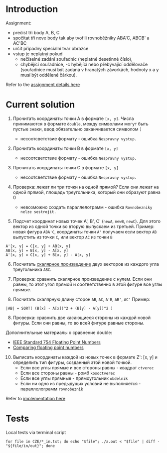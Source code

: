 # Introduction

Assignment:
- prečist tři body A, B, C
- spočitat tři nove body tak aby tvořili rovnoběžniky ABA'C, ABCB' a AC'BC
- určit připadny specialní tvar obrazce
- vstup je neplatný pokud
    - nečíselné zadání souřadnic (neplatné desetinné číslo),
    - chybějící souřadnice,
    -c hybějící nebo přebývající oddělovače (souřadnice musí být zadaná v hranatých závorkách, hodnoty x a y musí být oddělené čárkou).

Refer to the [assignment details here](Assignment.txt)

# Current solution

1. Прочитать координаты точки А в формате `[x, y]`. Числа принимаются в формате `double`, между символами могут быть пустые знаки, ввод обязательно заканчивается символом `]`
    - несоотсветствие формату - ошибка `Nespravny vystup.`

2. Прочитать координаты точки B в формате `[x, y]`
    - несоотсветствие формату - ошибка `Nespravny vystup.`

3. Прочитать координаты точки C в формате `[x, y]`
    - несоотсветствие формату - ошибка `Nespravny vystup.`

4. Проверка: лежат ли три точки на одной прямой? Если они лежат на одной прямой, площадь треугольника, который они образуют равна 0
    - невозможно создать параллелограмм - ошибка `Rovnobezniky nelze sestrojit.`

5. Подсчет координат новых точек A', B', C' (`newA`, `newB`, `newC`). Для этого вектор из одной точки во вторую выпускаем из третьей. 
Пример: новая фигура `ABA'C`, координаты точки `A'` получаем если вектор `AB` выпустить из точки `C`, или вектор `AC` из точки `B`
```
A'[x, y] = C[x, y] + AB[x, y]
AB[x, y] = B[x, y] - A[x, y]
A'[x, y] = C[x, y] + B[x, y] - A[x, y]
```

6. Посчитать [скалярное произведение](https://en.wikipedia.org/wiki/Dot_product) двух векторов из каждого угла треугольника `ABC`.

7. Проверка: сравнить скалярное произведение с нулем. Если они равны, то этот угол прямой и соответственно в этой фигуре все углы прямые.

8. Посчитать скалярную длину сторон `AB`, `AC`, `A'B`, `AB'`, `AC'`
Пример:
```
|AB| = SQRT( (B[x] - A[x])^2 + (B[y] - A[y])^2 )
```

8. Проверка: сравнить две касающиеся стороны из каждой новой фигуры. Если они равны, то во всей фигуре равные стороны.

Дополнительные материалы о сравнение double:
- [IEEE Standard 754 Floating Point Numbers](https://steve.hollasch.net/cgindex/coding/ieeefloat.html)
- [Comparing floating point numbers](https://randomascii.wordpress.com/2012/02/25/comparing-floating-point-numbers-2012-edition/)

10. Выписать координаты каждой из новых точек в формате Z': [x, y] и определить тип фигуры, созданный этой новой точкой.
    - Если все углы прямые и все стороны равны - квадрат `ctverec`
    - Если все стороны равны - ромб `kosoctverec`
    - Если все углы прямные - прямоугольник `obdelnik`
    - Если ни одно из предыдущих условий не выполняется - параллелограмм `rovnobeznik` 




Refer to [implementation here](hw01_hard.c)

# Tests

Local tests via terminal script

`for file in CZE/*_in.txt; do echo "$file"; ./a.out < "$file" | diff - "${file/in/out}"; done`
